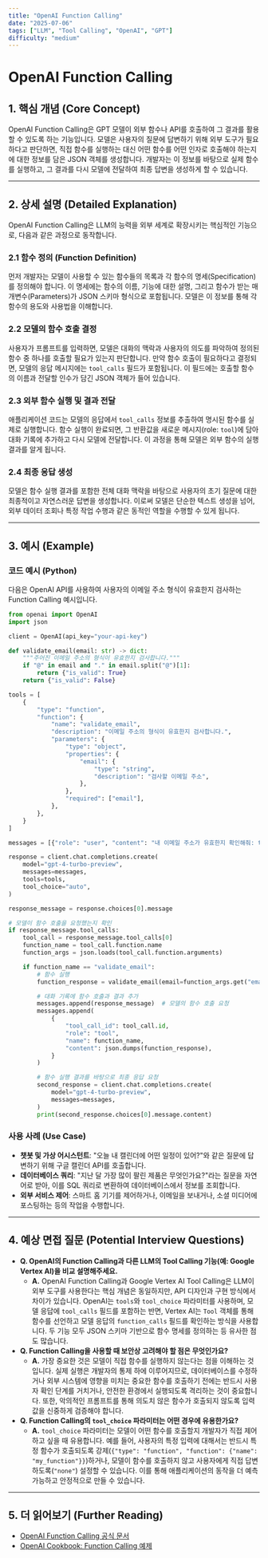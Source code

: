```yaml
---
title: "OpenAI Function Calling"
date: "2025-07-06"
tags: ["LLM", "Tool Calling", "OpenAI", "GPT"]
difficulty: "medium"
---
```


# OpenAI Function Calling

## 1. 핵심 개념 (Core Concept)

OpenAI Function Calling은 GPT 모델이 외부 함수나 API를 호출하여 그 결과를 활용할 수 있도록 하는 기능입니다. 모델은 사용자의 질문에 답변하기 위해 외부 도구가 필요하다고 판단하면, 직접 함수를 실행하는 대신 어떤 함수를 어떤 인자로 호출해야 하는지에 대한 정보를 담은 JSON 객체를 생성합니다. 개발자는 이 정보를 바탕으로 실제 함수를 실행하고, 그 결과를 다시 모델에 전달하여 최종 답변을 생성하게 할 수 있습니다.

---

## 2. 상세 설명 (Detailed Explanation)

OpenAI Function Calling은 LLM의 능력을 외부 세계로 확장시키는 핵심적인 기능으로, 다음과 같은 과정으로 동작합니다.

### 2.1 함수 정의 (Function Definition)

먼저 개발자는 모델이 사용할 수 있는 함수들의 목록과 각 함수의 명세(Specification)를 정의해야 합니다. 이 명세에는 함수의 이름, 기능에 대한 설명, 그리고 함수가 받는 매개변수(Parameters)가 JSON 스키마 형식으로 포함됩니다. 모델은 이 정보를 통해 각 함수의 용도와 사용법을 이해합니다.

### 2.2 모델의 함수 호출 결정

사용자가 프롬프트를 입력하면, 모델은 대화의 맥락과 사용자의 의도를 파악하여 정의된 함수 중 하나를 호출할 필요가 있는지 판단합니다. 만약 함수 호출이 필요하다고 결정되면, 모델의 응답 메시지에는 `tool_calls` 필드가 포함됩니다. 이 필드에는 호출할 함수의 이름과 전달할 인수가 담긴 JSON 객체가 들어 있습니다.

### 2.3 외부 함수 실행 및 결과 전달

애플리케이션 코드는 모델의 응답에서 `tool_calls` 정보를 추출하여 명시된 함수를 실제로 실행합니다. 함수 실행이 완료되면, 그 반환값을 새로운 메시지(role: `tool`)에 담아 대화 기록에 추가하고 다시 모델에 전달합니다. 이 과정을 통해 모델은 외부 함수의 실행 결과를 알게 됩니다.

### 2.4 최종 응답 생성

모델은 함수 실행 결과를 포함한 전체 대화 맥락을 바탕으로 사용자의 초기 질문에 대한 최종적이고 자연스러운 답변을 생성합니다. 이로써 모델은 단순한 텍스트 생성을 넘어, 외부 데이터 조회나 특정 작업 수행과 같은 동적인 역할을 수행할 수 있게 됩니다.

---

## 3. 예시 (Example)

### 코드 예시 (Python)

다음은 OpenAI API를 사용하여 사용자의 이메일 주소 형식이 유효한지 검사하는 Function Calling 예시입니다.

```python
from openai import OpenAI
import json

client = OpenAI(api_key="your-api-key")

def validate_email(email: str) -> dict:
    """주어진 이메일 주소의 형식이 유효한지 검사합니다."""
    if "@" in email and "." in email.split("@")[1]:
        return {"is_valid": True}
    return {"is_valid": False}

tools = [
    {
        "type": "function",
        "function": {
            "name": "validate_email",
            "description": "이메일 주소의 형식이 유효한지 검사합니다.",
            "parameters": {
                "type": "object",
                "properties": {
                    "email": {
                        "type": "string",
                        "description": "검사할 이메일 주소",
                    },
                },
                "required": ["email"],
            },
        },
    }
]

messages = [{"role": "user", "content": "내 이메일 주소가 유효한지 확인해줘: test@example.com"}]

response = client.chat.completions.create(
    model="gpt-4-turbo-preview",
    messages=messages,
    tools=tools,
    tool_choice="auto",
)

response_message = response.choices[0].message

# 모델이 함수 호출을 요청했는지 확인
if response_message.tool_calls:
    tool_call = response_message.tool_calls[0]
    function_name = tool_call.function.name
    function_args = json.loads(tool_call.function.arguments)

    if function_name == "validate_email":
        # 함수 실행
        function_response = validate_email(email=function_args.get("email"))

        # 대화 기록에 함수 호출과 결과 추가
        messages.append(response_message)  # 모델의 함수 호출 요청
        messages.append(
            {
                "tool_call_id": tool_call.id,
                "role": "tool",
                "name": function_name,
                "content": json.dumps(function_response),
            }
        )

        # 함수 실행 결과를 바탕으로 최종 응답 요청
        second_response = client.chat.completions.create(
            model="gpt-4-turbo-preview",
            messages=messages,
        )
        print(second_response.choices[0].message.content)

```

### 사용 사례 (Use Case)

*   **챗봇 및 가상 어시스턴트**: "오늘 내 캘린더에 어떤 일정이 있어?"와 같은 질문에 답변하기 위해 구글 캘린더 API를 호출합니다.
*   **데이터베이스 쿼리**: "지난 달 가장 많이 팔린 제품은 무엇인가요?"라는 질문을 자연어로 받아, 이를 SQL 쿼리로 변환하여 데이터베이스에서 정보를 조회합니다.
*   **외부 서비스 제어**: 스마트 홈 기기를 제어하거나, 이메일을 보내거나, 소셜 미디어에 포스팅하는 등의 작업을 수행합니다.

---

## 4. 예상 면접 질문 (Potential Interview Questions)

*   **Q. OpenAI의 Function Calling과 다른 LLM의 Tool Calling 기능(예: Google Vertex AI)을 비교 설명해주세요.**
    *   **A.** OpenAI Function Calling과 Google Vertex AI Tool Calling은 LLM이 외부 도구를 사용한다는 핵심 개념은 동일하지만, API 디자인과 구현 방식에서 차이가 있습니다. OpenAI는 `tools`와 `tool_choice` 파라미터를 사용하며, 모델 응답에 `tool_calls` 필드를 포함하는 반면, Vertex AI는 `Tool` 객체를 통해 함수를 선언하고 모델 응답의 `function_calls` 필드를 확인하는 방식을 사용합니다. 두 기능 모두 JSON 스키마 기반으로 함수 명세를 정의하는 등 유사한 점도 많습니다.
*   **Q. Function Calling을 사용할 때 보안상 고려해야 할 점은 무엇인가요?**
    *   **A.** 가장 중요한 것은 모델이 직접 함수를 실행하지 않는다는 점을 이해하는 것입니다. 실제 실행은 개발자의 통제 하에 이루어지므로, 데이터베이스를 수정하거나 외부 시스템에 영향을 미치는 중요한 함수를 호출하기 전에는 반드시 사용자 확인 단계를 거치거나, 안전한 환경에서 실행되도록 격리하는 것이 중요합니다. 또한, 악의적인 프롬프트를 통해 의도치 않은 함수가 호출되지 않도록 입력값을 신중하게 검증해야 합니다.
*   **Q. Function Calling의 `tool_choice` 파라미터는 어떤 경우에 유용한가요?**
    *   **A.** `tool_choice` 파라미터는 모델이 어떤 함수를 호출할지 개발자가 직접 제어하고 싶을 때 유용합니다. 예를 들어, 사용자의 특정 입력에 대해서는 반드시 특정 함수가 호출되도록 강제(`{"type": "function", "function": {"name": "my_function"}}`)하거나, 모델이 함수를 호출하지 않고 사용자에게 직접 답변하도록(`"none"`) 설정할 수 있습니다. 이를 통해 애플리케이션의 동작을 더 예측 가능하고 안정적으로 만들 수 있습니다.

---

## 5. 더 읽어보기 (Further Reading)

*   [OpenAI Function Calling 공식 문서](https://platform.openai.com/docs/guides/function-calling)
*   [OpenAI Cookbook: Function Calling 예제](https://cookbook.openai.com/examples/how_to_call_functions_with_chat_models)